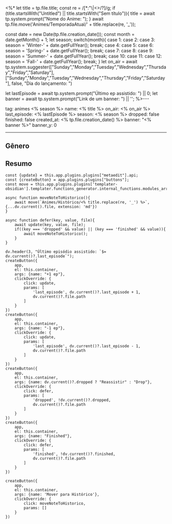 <%*
let title = tp.file.title;
const re = /[*:"\\|<>/?]/g;
if (title.startsWith("Untitled") || title.startsWith("Sem título")){
	title = await tp.system.prompt("Nome do Anime: ");
}
await tp.file.move('Animes/TemporadaAtual/' + title.replace(re, '_'));

const date = new Date(tp.file.creation_date());
const month = date.getMonth() + 1;
let season;
switch(month){
	case 1:
	case 2:
	case 3:
		season = 'Winter-' + date.getFullYear();
		break;
	case 4:
	case 5:
	case 6:
		season = 'Spring-' + date.getFullYear();
		break;
	case 7:
	case 8:
	case 9:
		season = 'Summer-' + date.getFullYear();
		break;
	case 10:
	case 11:
	case 12:
		season = 'Fall-' + date.getFullYear();
		break;
}
let on_air = await tp.system.suggester(["Sunday","Monday","Tuesday","Wednesday","Thursday","Friday","Saturday"], ["Sunday","Monday","Tuesday","Wednesday","Thursday","Friday","Saturday"], false, "Dia do lançamento: ")

let lastEpisode = await tp.system.prompt("Último ep assistido: ") || 0;
let banner = await tp.system.prompt("Link de um banner: ") || '';
%>---

tag: animes <% season %>
name: <% title %>
on_air: <% on_air %>
last_episode: <% lastEpisode %>
season: <% season %>
dropped: false
finished: false
created_at: <% tp.file.creation_date() %>
banner: "<% banner %>"
banner_y: 0

---
## Gênero

## Resumo

```dataviewjs
const {update} = this.app.plugins.plugins["metaedit"].api;
const {createButton} = app.plugins.plugins["buttons"];
const move = this.app.plugins.plugins['templater-obsidian'].templater.functions_generator.internal_functions.modules_array[1].static_functions.get('move');

async function moveNoteToHistorico(){
	await move(`Animes/Histórico/<% title.replace(re, '_') %>`, {...dv.current().file, extension: 'md'})
}

async function defer(key, value, file){
	await update(key, value, file);
	if((key === 'dropped' && value) || (key === 'finished' && value)){
		await moveNoteToHistorico();
	}
}

dv.header(3, "Último episódio assistido: `$= dv.current()?.last_episode`");
createButton({
	app,
	el: this.container,
	args: {name: "+1 ep"},
	clickOverride: {
		click: update,
		params: [
			'last_episode', dv.current()?.last_episode + 1,
			dv.current()?.file.path
		]
	}
})
createButton({
	app,
	el: this.container,
	args: {name: "-1 ep"},
	clickOverride: {
		click: update,
		params: [
			'last_episode', dv.current()?.last_episode - 1,
			dv.current()?.file.path
		]
	}
})
createButton({
	app,
	el: this.container,
	args: {name: dv.current()?.dropped ? "Reassistir" : "Drop"},
	clickOverride: {
		click: defer,
		params: [
			'dropped', !dv.current()?.dropped,
			dv.current()?.file.path
		]
	}
})
createButton({
	app,
	el: this.container,
	args: {name: "Finished"},
	clickOverride: {
		click: defer,
		params: [
			'finished', !dv.current()?.finished,
			dv.current()?.file.path
		]
	}
})

createButton({
	app,
	el: this.container,
	args: {name: 'Mover para Histórico'},
	clickOverride: {
		click: moveNoteToHistorico,
		params: []
	}
})
```
